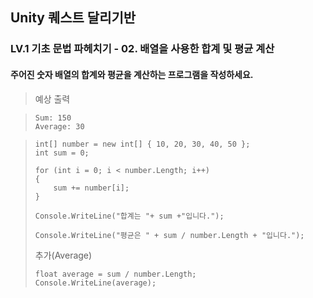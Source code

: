 ## Unity 퀘스트 달리기반
### LV.1 기초 문법 파헤치기 - 02. 배열을 사용한 합계 및 평균 계산
#### 주어진 숫자 배열의 합계와 평균을 계산하는 프로그램을 작성하세요.
> 예상 출력<br>

>     Sum: 150
>     Average: 30

>     int[] number = new int[] { 10, 20, 30, 40, 50 };
>     int sum = 0;
>     
>     for (int i = 0; i < number.Length; i++)
>     {
>         sum += number[i];
>     }
>     
>     Console.WriteLine("합계는 "+ sum +"입니다.");
>     
>     Console.WriteLine("평균은 " + sum / number.Length + "입니다.");
>
> 추가(Average)
> 
>     float average = sum / number.Length;
>     Console.WriteLine(average);
